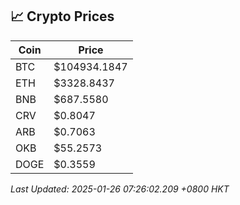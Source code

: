 ## 📈 Crypto Prices

| Coin | Price |
| ---- | ----- |
| BTC | $104934.1847 |
| ETH | $3328.8437 |
| BNB | $687.5580 |
| CRV | $0.8047 |
| ARB | $0.7063 |
| OKB | $55.2573 |
| DOGE | $0.3559 |

_Last Updated: 2025-01-26 07:26:02.209 +0800 HKT_